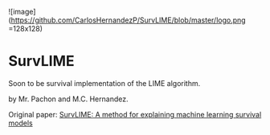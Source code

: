 ![image](https://github.com/CarlosHernandezP/SurvLIME/blob/master/logo.png =128x128)
# SurvLIME
Soon to be survival implementation of the LIME algorithm.

by Mr. Pachon and M.C. Hernandez.

Original paper: [SurvLIME: A method for explaining machine learning survival
models](https://arxiv.org/pdf/2003.08371.pdf) 
